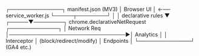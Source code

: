 ┌──────────────┐       manifest.json (MV3)
│ Browser UI   │  ←──  service_worker.js
└─────┬────────┘            │
      │ declarative rules   ▼
┌─────▼────────┐  chrome.declarativeNetRequest  ┌─────────────┐
│ Network Req  │───────────────────────────────▶│ Analytics   │
│ Interceptor  │   (block/redirect/modify)      │ Endpoints   │
└──────────────┘                                  (GA4 etc.)
